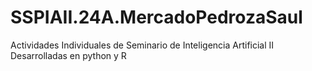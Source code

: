 # SSPIAII.24A.MercadoPedrozaSaul
Actividades Individuales de Seminario de Inteligencia Artificial II
Desarrolladas en python y R
